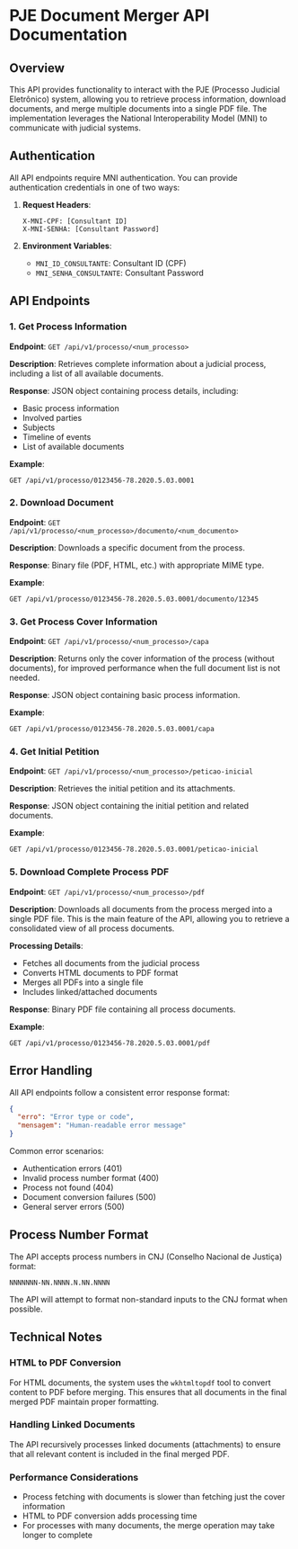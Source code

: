 # PJE Document Merger API Documentation

## Overview

This API provides functionality to interact with the PJE (Processo Judicial Eletrônico) system, allowing you to retrieve process information, download documents, and merge multiple documents into a single PDF file. The implementation leverages the National Interoperability Model (MNI) to communicate with judicial systems.

## Authentication

All API endpoints require MNI authentication. You can provide authentication credentials in one of two ways:

1. **Request Headers**:
   ```
   X-MNI-CPF: [Consultant ID]
   X-MNI-SENHA: [Consultant Password]
   ```

2. **Environment Variables**:
   - `MNI_ID_CONSULTANTE`: Consultant ID (CPF)
   - `MNI_SENHA_CONSULTANTE`: Consultant Password

## API Endpoints

### 1. Get Process Information

**Endpoint**: `GET /api/v1/processo/<num_processo>`

**Description**: Retrieves complete information about a judicial process, including a list of all available documents.

**Response**: JSON object containing process details, including:
- Basic process information
- Involved parties
- Subjects
- Timeline of events
- List of available documents

**Example**:
```
GET /api/v1/processo/0123456-78.2020.5.03.0001
```

### 2. Download Document

**Endpoint**: `GET /api/v1/processo/<num_processo>/documento/<num_documento>`

**Description**: Downloads a specific document from the process.

**Response**: Binary file (PDF, HTML, etc.) with appropriate MIME type.

**Example**:
```
GET /api/v1/processo/0123456-78.2020.5.03.0001/documento/12345
```

### 3. Get Process Cover Information

**Endpoint**: `GET /api/v1/processo/<num_processo>/capa`

**Description**: Returns only the cover information of the process (without documents), for improved performance when the full document list is not needed.

**Response**: JSON object containing basic process information.

**Example**:
```
GET /api/v1/processo/0123456-78.2020.5.03.0001/capa
```

### 4. Get Initial Petition

**Endpoint**: `GET /api/v1/processo/<num_processo>/peticao-inicial`

**Description**: Retrieves the initial petition and its attachments.

**Response**: JSON object containing the initial petition and related documents.

**Example**:
```
GET /api/v1/processo/0123456-78.2020.5.03.0001/peticao-inicial
```

### 5. Download Complete Process PDF

**Endpoint**: `GET /api/v1/processo/<num_processo>/pdf`

**Description**: Downloads all documents from the process merged into a single PDF file. This is the main feature of the API, allowing you to retrieve a consolidated view of all process documents.

**Processing Details**:
- Fetches all documents from the judicial process
- Converts HTML documents to PDF format
- Merges all PDFs into a single file
- Includes linked/attached documents

**Response**: Binary PDF file containing all process documents.

**Example**:
```
GET /api/v1/processo/0123456-78.2020.5.03.0001/pdf
```

## Error Handling

All API endpoints follow a consistent error response format:

```json
{
  "erro": "Error type or code",
  "mensagem": "Human-readable error message"
}
```

Common error scenarios:
- Authentication errors (401)
- Invalid process number format (400)
- Process not found (404)
- Document conversion failures (500)
- General server errors (500)

## Process Number Format

The API accepts process numbers in CNJ (Conselho Nacional de Justiça) format:
```
NNNNNNN-NN.NNNN.N.NN.NNNN
```

The API will attempt to format non-standard inputs to the CNJ format when possible.

## Technical Notes

### HTML to PDF Conversion

For HTML documents, the system uses the `wkhtmltopdf` tool to convert content to PDF before merging. This ensures that all documents in the final merged PDF maintain proper formatting.

### Handling Linked Documents

The API recursively processes linked documents (attachments) to ensure that all relevant content is included in the final merged PDF.

### Performance Considerations

- Process fetching with documents is slower than fetching just the cover information
- HTML to PDF conversion adds processing time
- For processes with many documents, the merge operation may take longer to complete